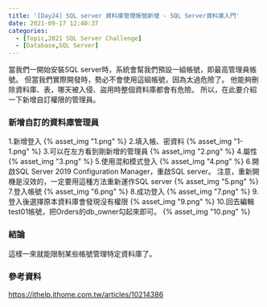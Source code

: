 ```yaml
---
title: '[Day24] SQL server 資料庫管理帳號新增 - SQL Server資料庫入門'
date: 2021-09-17 12:40:37
categories:
  - [Topic,2021 SQL Server Challenge]
  - [Database,SQL Server]
---
```

當我們一開始安裝SQL server時，系統會幫我們預設一組帳號，即最高管理員帳號。
但當我們實際開發時，勢必不會使用這組帳號，因為太過危險了。
他能夠刪除資料庫、表，哪天被入侵、盜用時整個資料庫都會有危險。
所以，在此要介紹一下新增自訂權限的管理員。

### 新增自訂的資料庫管理員
1.新增登入
{% asset_img "1.png" %}
2.填入帳、密資料
{% asset_img "1-1.png" %}
3.可以在左方看到剛新增的管理員
{% asset_img "2.png" %}
4.屬性
{% asset_img "3.png" %}
5.使用混和模式登入
{% asset_img "4.png" %}
6.開啟SQL Server 2019 Configuration Manager，重啟SQL server。
注意，重新開機是沒效的，一定要用這種方法重新運作SQL server
{% asset_img "5.png" %}
7.登入帳號
{% asset_img "6.png" %}
8.成功登入
{% asset_img "7.png" %}
9.登入後選擇原本資料庫會發現沒有權限
{% asset_img "9.png" %}
10.回去編輯test01帳號，把Orders的db_owner勾起來即可。
{% asset_img "10.png" %}

### 結論
這樣一來就能限制某些帳號管理特定資料庫了。

### 參考資料
https://ithelp.ithome.com.tw/articles/10214386